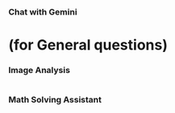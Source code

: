 
### Chat with Gemini 
# (for General questions)


### Image Analysis
# 


### Math Solving Assistant
# 

